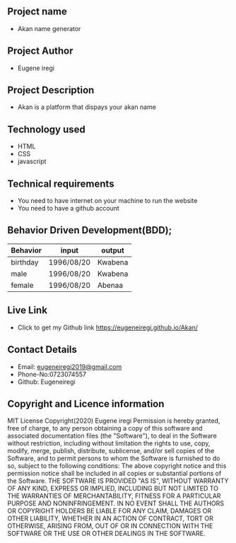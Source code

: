 ## Project name
- Akan name generator
 ## Project Author
- Eugene iregi
 ## Project Description
 - Akan is a platform that dispays your akan name
 ## Technology used
 - HTML
 - CSS
 - javascript
 ## Technical requirements
 * You need to have internet on your machine to run the website
 * You need to have a github account
 ## Behavior Driven Development(BDD); 
 Behavior | input     |output
 -------- |-----------|----------
 birthday |1996/08/20 |Kwabena 
 male     |1996/08/20 |Kwabena
 female   |1996/08/20 |Abenaa
 ## Live Link
  - Click to get my Github link https://eugeneiregi.github.io/Akan/

   ## Contact Details
  - Email: eugeneiregi2019@gmail.com
  - Phone-No:0723074557
  - Github: Eugeneiregi
 ## Copyright and Licence information 
 MIT License
Copyright(2020) Eugene iregi
Permission is hereby granted, free of charge, to any person obtaining a copy
of this software and associated documentation files (the "Software"), to deal
in the Software without restriction, including without limitation the rights
to use, copy, modify, merge, publish, distribute, sublicense, and/or sell
copies of the Software, and to permit persons to whom the Software is
furnished to do so, subject to the following conditions:
The above copyright notice and this permission notice shall be included in all
copies or substantial portions of the Software.
THE SOFTWARE IS PROVIDED "AS IS", WITHOUT WARRANTY OF ANY KIND, EXPRESS OR
IMPLIED, INCLUDING BUT NOT LIMITED TO THE WARRANTIES OF MERCHANTABILITY,
FITNESS FOR A PARTICULAR PURPOSE AND NONINFRINGEMENT. IN NO EVENT SHALL THE
AUTHORS OR COPYRIGHT HOLDERS BE LIABLE FOR ANY CLAIM, DAMAGES OR OTHER
LIABILITY, WHETHER IN AN ACTION OF CONTRACT, TORT OR OTHERWISE, ARISING FROM,
OUT OF OR IN CONNECTION WITH THE SOFTWARE OR THE USE OR OTHER DEALINGS IN THE
SOFTWARE.
